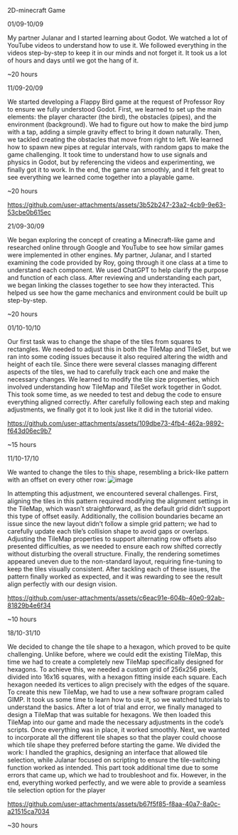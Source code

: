 2D-minecraft Game 

01/09-10/09

My partner Julanar and I started learning about Godot. We watched a lot of YouTube videos to understand how to use it. We followed everything in the videos step-by-step to keep it in our minds and not forget it. It took us a lot of hours and days until we got the hang of it.

~20 hours

11/09-20/09

We started developing a Flappy Bird game at the request of Professor Roy to ensure we fully understood Godot. First, we learned to set up the main elements: the player character (the bird), the obstacles (pipes), and the environment (background). We had to figure out how to make the bird jump with a tap, adding a simple gravity effect to bring it down naturally.
Then, we tackled creating the obstacles that move from right to left. We learned how to spawn new pipes at regular intervals, with random gaps to make the game challenging. It took time to understand how to use signals and physics in Godot, but by referencing the videos and experimenting, we finally got it to work. In the end, the game ran smoothly, and it felt great to see everything we learned come together into a playable game.

~20 hours



https://github.com/user-attachments/assets/3b52b247-23a2-4cb9-9e63-53cbe0b615ec



21/09-30/09

We began exploring the concept of creating a Minecraft-like game and researched online through Google and YouTube to see how similar games were implemented in other engines. My partner, Julanar, and I started examining the code provided by Roy, going through it one class at a time to understand each component. We used ChatGPT to help clarify the purpose and function of each class.
After reviewing and understanding each part, we began linking the classes together to see how they interacted. This helped us see how the game mechanics and environment could be built up step-by-step. 

~20 hours 

01/10-10/10 

Our first task was to change the shape of the tiles from squares to rectangles. We needed to adjust this in both the TileMap and TileSet, but we ran into some coding issues because it also required altering the width and height of each tile. Since there were several classes managing different aspects of the tiles, we had to carefully track each one and make the necessary changes.
We learned to modify the tile size properties, which involved understanding how TileMap and TileSet work together in Godot. This took some time, as we needed to test and debug the code to ensure everything aligned correctly. After carefully following each step and making adjustments, we finally got it to look just like it did in the tutorial video.


https://github.com/user-attachments/assets/109dbe73-4fb4-462a-9892-f643d06ec9b7


~15 hours

11/10-17/10

We wanted to change the tiles to this shape, resembling a brick-like pattern with an offset on every other row:
 ![image](https://github.com/user-attachments/assets/ce04aabe-744f-42c0-9b79-cf977e7e63c7)

In attempting this adjustment, we encountered several challenges. First, aligning the tiles in this pattern required modifying the alignment settings in the TileMap, which wasn’t straightforward, as the default grid didn’t support this type of offset easily. Additionally, the collision boundaries became an issue since the new layout didn’t follow a simple grid pattern; we had to carefully update each tile’s collision shape to avoid gaps or overlaps. Adjusting the TileMap properties to support alternating row offsets also presented difficulties, as we needed to ensure each row shifted correctly without disturbing the overall structure. Finally, the rendering sometimes appeared uneven due to the non-standard layout, requiring fine-tuning to keep the tiles visually consistent. After tackling each of these issues, the pattern finally worked as expected, and it was rewarding to see the result align perfectly with our design vision.


https://github.com/user-attachments/assets/c6eac91e-604b-40e0-92ab-81829b4e6f34



~10 hours

18/10-31/10

We decided to change the tile shape to a hexagon, which proved to be quite challenging. Unlike before, where we could edit the existing TileMap, this time we had to create a completely new TileMap specifically designed for hexagons. To achieve this, we needed a custom grid of 256x256 pixels, divided into 16x16 squares, with a hexagon fitting inside each square. Each hexagon needed its vertices to align precisely with the edges of the square.
To create this new TileMap, we had to use a new software program called GIMP. It took us some time to learn how to use it, so we watched tutorials to understand the basics. After a lot of trial and error, we finally managed to design a TileMap that was suitable for hexagons. We then loaded this TileMap into our game and made the necessary adjustments in the code’s scripts. Once everything was in place, it worked smoothly.
Next, we wanted to incorporate all the different tile shapes so that the player could choose which tile shape they preferred before starting the game. We divided the work: I handled the graphics, designing an interface that allowed tile selection, while Julanar  focused on scripting to ensure the tile-switching function worked as intended. This part took additional time due to some errors that came up, which we had to troubleshoot and fix. However, in the end, everything worked perfectly, and we were able to provide a seamless tile selection option for the player



https://github.com/user-attachments/assets/b67f5f85-f8aa-40a7-8a0c-a21515ca7034



~30 hours


